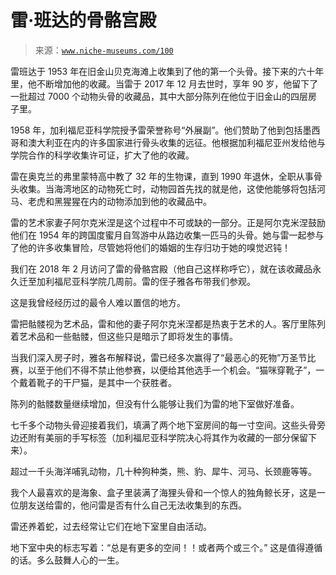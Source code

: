 <!--yml

类别：未分类

日期：2024-05-27 14:31:16

-->

# 雷·班达的骨骼宫殿

> 来源：[`www.niche-museums.com/100`](https://www.niche-museums.com/100)

雷班达于 1953 年在旧金山贝克海滩上收集到了他的第一个头骨。接下来的六十年里，他不断增加他的收藏。当雷于 2017 年 12 月去世时，享年 90 岁，他留下了一批超过 7000 个动物头骨的收藏品，其中大部分陈列在他位于旧金山的四层房子里。

1958 年，加利福尼亚科学院授予雷荣誉称号“外展副”。他们赞助了他到包括墨西哥和澳大利亚在内的许多国家进行骨头收集的远征。他根据加利福尼亚州发给他与学院合作的科学收集许可证，扩大了他的收藏。

雷在奥克兰的弗里蒙特高中教了 32 年的生物课，直到 1990 年退休，全职从事骨头收集。当海湾地区的动物死亡时，动物园首先找的就是他，这使他能够将包括河马、老虎和黑猩猩在内的动物添加到他的收藏品中。

雷的艺术家妻子阿尔克米涅是这个过程中不可或缺的一部分。正是阿尔克米涅鼓励他们在 1954 年的跨国度蜜月自驾游中从路边收集一匹马的头骨。她与雷一起参与了他的许多收集冒险，尽管她将他们的婚姻的生存归功于她的嗅觉迟钝！

我们在 2018 年 2 月访问了雷的骨骼宫殿（他自己这样称呼它），就在该收藏品永久迁至加利福尼亚科学院几周前。雷的侄子雅各布带我们参观。

这是我曾经经历过的最令人难以置信的地方。

雷把骷髅视为艺术品，雷和他的妻子阿尔克米涅都是热衷于艺术的人。客厅里陈列着艺术品和一些骷髅，但这些只是暗示了即将发生的事情。

当我们深入房子时，雅各布解释说，雷已经多次赢得了“最恶心的死物”万圣节比赛，以至于他们不得不禁止他参赛，以便给其他选手一个机会。“猫咪穿靴子”，一个戴着靴子的干尸猫，是其中一个获胜者。

陈列的骷髅数量继续增加，但没有什么能够让我们为雷的地下室做好准备。

七千多个动物头骨迎接着我们，填满了两个地下室房间的每一寸空间。这些头骨旁边还附有美丽的手写标签（加利福尼亚科学院决心将其作为收藏的一部分保留下来）。

超过一千头海洋哺乳动物，几十种狗种类，熊、豹、犀牛、河马、长颈鹿等等。

我个人最喜欢的是海象、盒子里装满了海狸头骨和一个惊人的独角鲸长牙，这是一位朋友送给雷的，他问雷是否有什么自己无法收集到的东西。

雷还养着蛇，过去经常让它们在地下室里自由活动。

地下室中央的标志写着：“总是有更多的空间！！或者两个或三个。” 这是值得遵循的话。多么鼓舞人心的一生。
